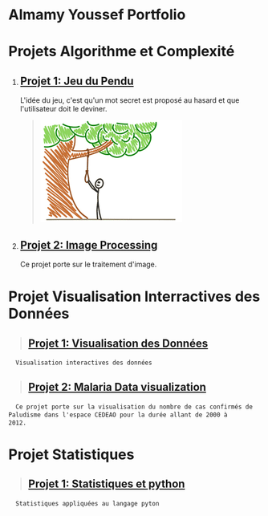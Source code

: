 # Almamy Youssef Portfolio

# Projets Algorithme et Complexité

  1. ## [Projet 1: Jeu du Pendu](https://github.com/AYLY92/Algorithmique-et-Complexite/tree/master/Semestre1/Projet-Hangman-master)
      L'idée du jeu, c'est qu'un mot secret est proposé au hasard et que l'utilisateur doit le deviner.
      > ![](https://github.com/AYLY92/almamy_youssouf_portfolio/blob/master/images/pendu.png)
      > 
  2. ## [Projet 2: Image Processing](https://github.com/AYLY92/Algorithmique-et-Complexite/tree/master/Semestre1/Projet%20Image%20Processing)
      Ce projet porte sur le traitement d'image.

# Projet Visualisation Interractives des Données

  >## [Projet 1: Visualisation des Données](https://github.com/AYLY92/Projet1-de-Visualisation-des-Donnees)
      Visualisation interactives des données
      
  >## [Projet 2: Malaria Data visualization]( https://groupdataviz.github.io/Malaria_dataviz/)
      Ce projet porte sur la visualisation du nombre de cas confirmés de Paludisme dans l'espace CEDEAO pour la durée allant de 2000 à      2012.
  
# Projet Statistiques

  >## [Projet 1: Statistiques et python](https://github.com/AYLY92/Statistiques)
      Statistiques appliquées au langage pyton
